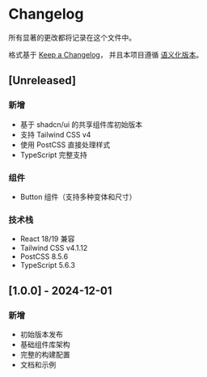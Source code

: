 # Changelog

所有显著的更改都将记录在这个文件中。

格式基于 [Keep a Changelog](https://keepachangelog.com/zh-CN/1.0.0/)，
并且本项目遵循 [语义化版本](https://semver.org/lang/zh-CN/)。

## [Unreleased]

### 新增
- 基于 shadcn/ui 的共享组件库初始版本
- 支持 Tailwind CSS v4
- 使用 PostCSS 直接处理样式
- TypeScript 完整支持

### 组件
- Button 组件（支持多种变体和尺寸）

### 技术栈
- React 18/19 兼容
- Tailwind CSS v4.1.12
- PostCSS 8.5.6
- TypeScript 5.6.3

## [1.0.0] - 2024-12-01

### 新增
- 初始版本发布
- 基础组件库架构
- 完整的构建配置
- 文档和示例